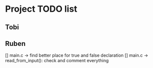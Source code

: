 # Project TODO list

## Tobi

## Ruben

[] main.c -> find better place for true and false declaration
[] main.c -> read_from_input(): check and comment everything
